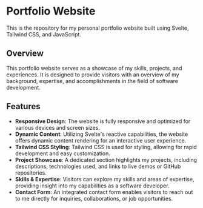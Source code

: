 # Portfolio Website

This is the repository for my personal portfolio website built using Svelte, Tailwind CSS, and JavaScript.

## Overview

This portfolio website serves as a showcase of my skills, projects, and experiences. It is designed to provide visitors with an overview of my background, expertise, and accomplishments in the field of software development.

## Features

-   **Responsive Design**: The website is fully responsive and optimized for various devices and screen sizes.
-   **Dynamic Content**: Utilizing Svelte's reactive capabilities, the website offers dynamic content rendering for an interactive user experience.
-   **Tailwind CSS Styling**: Tailwind CSS is used for styling, allowing for rapid development and easy customization.
-   **Project Showcase**: A dedicated section highlights my projects, including descriptions, technologies used, and links to live demos or GitHub repositories.
-   **Skills & Expertise**: Visitors can explore my skills and areas of expertise, providing insight into my capabilities as a software developer.
-   **Contact Form**: An integrated contact form enables visitors to reach out to me directly for inquiries, collaborations, or job opportunities.
